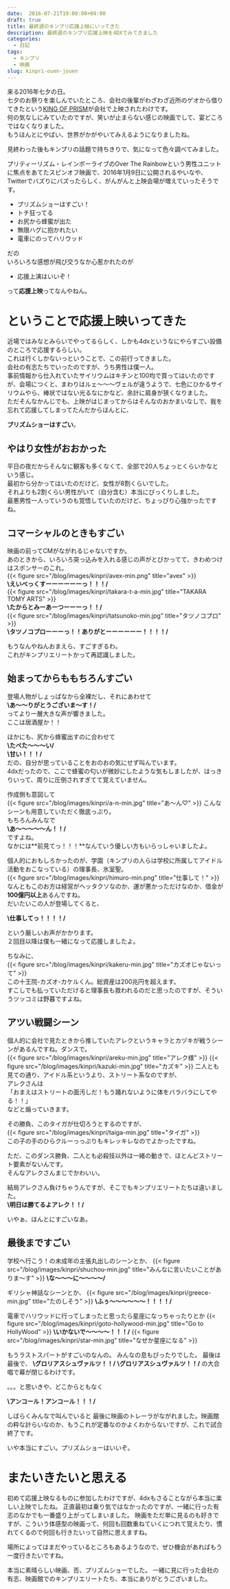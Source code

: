 ```yaml
---
date:  2016-07-21T19:00:00+09:00
draft: true
title: 最終週のキンプリ応援上映にいってきた
description: 最終週のキンプリ応援上映を4DXでみてきました
categories:
  - 日記
tags:
  - キンプリ
  - 映画
slug: kinpri-ouen-jouen
---
```


来る2016年七夕の日。  
七夕のお祭りを楽しんでいたところ、会社の後輩がわざわざ近所のゲオから借りてきたという[KING OF PRISM](http://kinpri.com)が会社で上映されたわけです。  
何の気なしにみていたのですが、笑いが止まらない感じの映画でして、宴どころではなくなりました。  
もうほんとにやばい、世界がかがやいてみえるようになりましたね。  


見終わった後もキンプリの話題で持ちきりで、気になって色々調べてみました。


プリティーリズム・レインボーライブのOver The Rainbowという男性ユニットに焦点をあてたスピンオフ映画で、2016年1月9日に公開されるやいなや、Twitterでバズりにバズったらしく、がんがんと上映会場が増えていったそうです。


- プリズムショーはすごい！
- トチ狂ってる
- お尻から蜂蜜が出た
- 無限ハグに抱かれたい
- 電車にのってハリウッド


だの  
いろいろな感想が飛び交うなか心惹かれたのが


- 応援上演はいいぞ！


って**応援上映**ってなんやねん。  

# ということで応援上映いってきた
近場ではみなとみらいでやってるらしく、しかも4dxというなにやらすごい設備のところで応援するらしい。  
これは行くしかないっということで、この前行ってきました。  
会社の有志たちでいったのですが、うち男性は僕一人。  
事前情報から仕入れていたサイリウムはキチンと100均で買ってはいたのですが、会場につくと、まわりはルェ〜〜〜ヴェルが違うようで、七色にひかるサイリウムやら、棒状ではない光るなにかなど、余計に肩身が狭くなりました。  
ただそんなかんじでも、上映がはじまってからはそんなのおかまいなしで、我を忘れて応援してしまってたんだからほんとに、


**プリズムショーはすごい**。


## やはり女性がおおかった
平日の夜だからそんなに観客も多くなくて、全部で20人ちょっとくらいかなという感じ。  
最初から分かってはいたのだけど、女性が8割くらいでした。  
それよりも2割くらい男性がいて（自分含む）本当にびっくりしました。  
最悪男性一人っていうのも覚悟していたのだけど、ちょっぴり心強かったですね。  

## コマーシャルのときもすごい
映画の前ってCMがながれるじゃないですか。  
あのときから、いろいろ突っ込みを入れる感じの声がとびかってて、きわめつけはスポンサーのこれ。  
{{< figure src="/blog/images/kinpri/avex-min.png" title="avex" >}}  
**\えいべっくすーーーーーーっ！！！/**  
{{< figure src="/blog/images/kinpri/takara-t-a-min.jpg" title="TAKARA TOMY ARTS" >}}  
**\たからとみーあーつーーーっ！！/**  
{{< figure src="/blog/images/kinpri/tatsunoko-min.jpg" title="タツノコプロ" >}}  
**\タツノコプローーーっ！！ありがとーーーーーー！！！！/**


もうなんやねんおまえら、すごすぎるわ。  
これがキンプリエリートかって再認識しました。  

## 始まってからももちろんすごい
登場人物がしょっぱなから全裸だし、それにあわせて  
**\あ〜〜りがとうございま〜す！/**  
ってより一層大きな声が響きました。  
ここは居酒屋か！！  


ほかにも、尻から蜂蜜出すのに合わせて  
**\たべた〜〜〜い/**  
**\甘い！！！/**  
だの、自分が思っていることをおのおの気にせず叫んでいます。  
4dxだったので、ここで蜂蜜の匂いが微妙にしたような気もしましたが、はっきりいって、周りに圧倒されすぎてて覚えていません。  


作成側も意図して  
{{< figure src="/blog/images/kinpri/a-n-min.jpg" title="あ〜ん♡" >}}
こんなシーンも用意していただく徹底っぷり。  
もちろんみんなで  
**\あ〜〜〜〜〜ん！！/**  
ですよね。  
なかには**前見てっ！！！**なんていう優しい方もいらっしゃいましたよ。


個人的におもしろかったのが、学園（キンプリの人らは学校に所属してアイドル活動をおこなっている）の理事長、氷室聖。  
{{< figure src="/blog/images/kinpri/himuro-min.png" title="仕事して！" >}}  
なんともこのお方は経営がヘッタクソなのか、運が悪かっただけなのか、借金が**100億円以上**あるんですね。  
だいたいこの人が登場してくると、


**\仕事してっ！！！！/**


という厳しいお声がかかります。  
２回目以降は僕も一緒になって応援しましたよ。  


ちなみに、  
{{< figure src="/blog/images/kinpri/kakeru-min.jpg" title="カズオじゃないって" >}}  
この十王院-カズオ-カケルくん。総資産は200兆円を超えます。  
すこしでも払っていただけると理事長も救われるのだと思ったのですが、そういうツッコミは野暮ですよね。


## アツい戦闘シーン
個人的に会社で見たときから推していたアレクというキャラとカヅキが戦うシーンがあるんですね。ダンスで。  
{{< figure src="/blog/images/kinpri/areku-min.jpg" title="アレク様" >}}
{{< figure src="/blog/images/kinpri/kazuki-min.jpg" title="カズキ" >}}
二人とも見ての通り、アイドル系というより、ストリート系なのですが、  
アレクさんは  
「おまえはストリートの面汚しだ！もう踊れないように体をバラバラにしてやる！！」  
などと煽っていきます。


その勝負、このタイガが仕切ろうとするのですが、  
{{< figure src="/blog/images/kinpri/taiga-min.jpg" title="タイガ" >}}  
この子の手のひらクルーっっぷりもキレッキレなのでよかったですね。  


ただ、このダンス勝負、二人とも必殺技以外は一緒の動きで、ほとんどストリート要素がないんです。  
そんなアレクさんまじでかわいい。  


結局アレクさん負けちゃうんですが、そこでもキンプリエリートたちは違いました。  
**\明日は勝てるよアレク！！/**  


いやぁ、ほんとにすごいなあ。  

## 最後まですごい

学校へ行こう！の未成年の主張丸出しのシーンとか、
{{< figure src="/blog/images/kinpri/shuchou-min.jpg" title="みんなに言いたいことがありま〜す" >}}
**\な〜〜〜に〜〜〜〜/**

ギリシャ神話なシーンとか、
{{< figure src="/blog/images/kinpri/greece-min.jpg" title="たのしそう" >}}
**\ふぅ〜〜〜〜〜〜！！！！/**

電車でハリウッドに行ってしまったと思ったら星座になっちゃったりとか
{{< figure src="/blog/images/kinpri/goto-hollywood-min.jpg" title="Go to HollyWood" >}}
**\いかないで〜〜〜〜！！！/**
{{< figure src="/blog/images/kinpri/star-min.jpg" title="なぜか星座になる" >}}

もうラストスパートがすごいのなんの。
みんなの息もぴったりでした。
最後は最後で、
**\グロリアスシュヴァルツ！！/**
**\グロリアスシュヴァルツ！！/**
の大合唱で幕が閉じるわけです。

。。。と思いきや、どこからともなく

**\アンコール！アンコール！！！/**

しばらくみんなで叫んでいると
最後に映画のトレーラがながれました。映画館の粋な計らいなのか、もうこれが定番なのかよくわからないですが、これで試合終了です。

いや本当にすごい。プリズムショーはいいぞ。

# またいきたいと思える
初めて応援上映なるものに参加したわけですが、4dxもさることながら本当に楽しい上映でしたね。
正直最初は乗り気ではなかったのですが、一緒に行った有志のなかでも一番盛り上がってしまいました。
映画をただ単に見るのも好きですが、こういう体感型の映画って、何回も回数重ねていくにつれて覚えたり、慣れてくるので何回も行きたいって自然に思えますね。

場所によってはまだやっているところもあるようなので、ぜひ機会があればもう一度行きたいですね。


本当に素晴らしい映画、否、プリズムショーでした。
一緒に見に行った会社の有志、映画館でのキンプリエリートたち、本当にありがとうございました。
